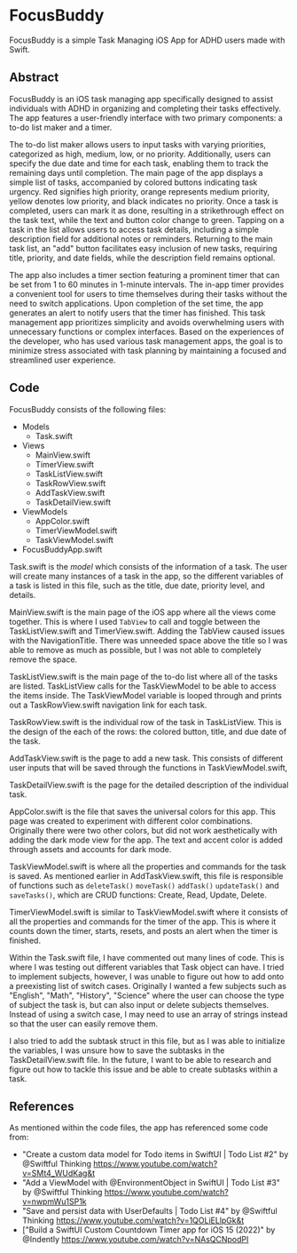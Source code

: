 # FocusBuddy

FocusBuddy is a simple Task Managing iOS App for ADHD users made with Swift.


## Abstract

FocusBuddy is an iOS task managing app specifically designed to assist individuals with ADHD in organizing and completing their tasks effectively. The app features a user-friendly interface with two primary components: a to-do list maker and a timer.

The to-do list maker allows users to input tasks with varying priorities, categorized as high, medium, low, or no priority. Additionally, users can specify the due date and time for each task, enabling them to track the remaining days until completion. The main page of the app displays a simple list of tasks, accompanied by colored buttons indicating task urgency. Red signifies high priority, orange represents medium priority, yellow denotes low priority, and black indicates no priority. Once a task is completed, users can mark it as done, resulting in a strikethrough effect on the task text, while the text and button color change to green.
Tapping on a task in the list allows users to access task details, including a simple description field for additional notes or reminders. Returning to the main task list, an "add" button facilitates easy inclusion of new tasks, requiring title, priority, and date fields, while the description field remains optional.

The app also includes a timer section featuring a prominent timer that can be set from 1 to 60 minutes in 1-minute intervals. The in-app timer provides a convenient tool for users to time themselves during their tasks without the need to switch applications. Upon completion of the set time, the app generates an alert to notify users that the timer has finished.
This task management app prioritizes simplicity and avoids overwhelming users with unnecessary functions or complex interfaces. Based on the experiences of the developer, who has used various task management apps, the goal is to minimize stress associated with task planning by maintaining a focused and streamlined user experience.


## Code

FocusBuddy consists of the following files:

- Models
  - Task.swift
- Views
  - MainView.swift
  - TimerView.swift
  - TaskListView.swift
  - TaskRowView.swift
  - AddTaskView.swift
  - TaskDetailView.swift
- ViewModels
  - AppColor.swift
  - TimerViewModel.swift
  - TaskViewModel.swift
- FocusBuddyApp.swift

Task.swift is the *model* which consists of the information of a task. The user will create many instances of a task in the app, so the different variables of a task is listed in this file, such as the title, due date, priority level, and details. 

MainView.swift is the main page of the iOS app where all the views come together. This is where I used `TabView` to call and toggle between the TaskListView.swift and TimerView.swift. Adding the TabView caused issues with the NavigationTitle. There was unneeded space above the title so I was able to remove as much as possible, but I was not able to completely remove the space.

TaskListView.swift is the main page of the to-do list where all of the tasks are listed. TaskListView calls for the TaskViewModel to be able to access the items inside. The TaskViewModel variable is looped through and prints out a TaskRowView.swift navigation link for each task. 

TaskRowView.swift is the individual row of the task in TaskListView. This is the design of the each of the rows: the colored button, title, and due date of the task.

AddTaskView.swift is the page to add a new task. This consists of different user inputs that will be saved through the functions in TaskViewModel.swift, 

TaskDetailView.swift is the page for the detailed description of the individual task.

AppColor.swift is the file that saves the universal colors for this app. This page was created to experiment with different color combinations. Originally there were two other colors, but did not work aesthetically with adding the dark mode view for the app. The text and accent color is added through assets and accounts for dark mode. 

TaskViewModel.swift is where all the properties and commands for the task is saved. As mentioned earlier in AddTaskView.swift, this file is responsible of functions such as `deleteTask()` `moveTask()` `addTask()` `updateTask()` and `saveTasks()`, which are CRUD functions: Create, Read, Update, Delete. 

TimerViewModel.swift is similar to TaskViewModel.swift where it consists of all the properties and commands for the timer of the app. This is where it counts down the timer, starts, resets, and posts an alert when the timer is finished.

Within the Task.swift file, I have commented out many lines of code. This is where I was testing out different variables that Task object can have. I tried to implement subjects, however, I was unable to figure out how to add onto a preexisting list of switch cases. Originally I wanted a few subjects such as "English", "Math", "History", "Science" where the user can choose the type of subject the task is, but can also input or delete subjects themselves. Instead of using a switch case, I may need to use an array of strings instead so that the user can easily remove them. 

I also tried to add the subtask struct in this file, but as I was able to initialize the variables, I was unsure how to save the subtasks in the TaskDetailView.swift file. In the future, I want to be able to research and figure out how to tackle this issue and be able to create subtasks within a task.

## References

As mentioned within the code files, the app has referenced some code from:

- "Create a custom data model for Todo items in SwiftUI | Todo List #2" by @Swiftful Thinking https://www.youtube.com/watch?v=SMt4_WUdKag&t
- "Add a ViewModel with @EnvironmentObject in SwiftUI | Todo List #3" by @Swiftful Thinking https://www.youtube.com/watch?v=nwpmWu1SP1k
- "Save and persist data with UserDefaults | Todo List #4" by @Swiftful Thinking https://www.youtube.com/watch?v=1QOLiELlpGk&t
- ["Build a SwiftUI Custom Countdown Timer app for iOS 15 (2022)" by @Indently https://www.youtube.com/watch?v=NAsQCNpodPI

